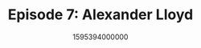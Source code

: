 ---
templateKey: podcast-episode
public: true
url: podcast/episode-7-alexander-lloyd
title: " Episode 7: Alexander Lloyd "
description: "Go down the rabbit hole with Alexander Lloyd, Founder of Accelerator Ventures, who sits on the board of the Human Rights Foundation, and is one of the authors of “The Little Bitcoin Book: Why Bitcoin Matters for Your Freedom, Finances, and Future.”  A fascinating conversation on how crypto impacts human rights, the history of social activism, restoring Internet freedom, and startup opportunities coming out of the pandemic."
date: 1595394000000
featuredimage: /img/podcast/EpisodeHeader_LAlexander_Website.jpg
socialimage: https://www.orchid.com/img/podcast/EpisodeHeader_LAlexander.jpg
platformurls:
 - https://podcasts.apple.com/us/podcast/cryptos-impact-on-privacy-human-rights-alexander-lloyd/id1516705670?i=1000485746475
 - https://open.spotify.com/episode/58nmfKtcUgTToUGhi5Lu6C
 - https://www.stitcher.com/show/follow-the-white-rabbit/episode/cryptos-impact-on-privacy-and-human-rights-with-alexander-lloyd-76374436
 - https://www.deezer.com/us/episode/234403122
 - https://www.podbean.com/media/share/dir-h66yw-ad639f2
 - https://tunein.com/podcasts/Technology-Podcasts/Follow-the-White-Rabbit-p1330281/?topicId=155922765
---